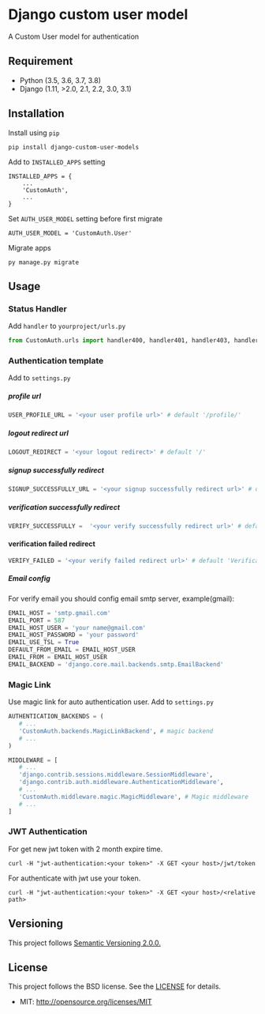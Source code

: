 # Django custom user model

A Custom User model for authentication

## Requirement
* Python (3.5, 3.6, 3.7, 3.8)
* Django (1.11, >2.0, 2.1, 2.2, 3.0, 3.1)

## Installation
Install using ``pip``
    
    pip install django-custom-user-models
    
Add to ``INSTALLED_APPS`` setting

    INSTALLED_APPS = {
        ...
        'CustomAuth',
        ...
    }

Set ``AUTH_USER_MODEL`` setting before first migrate
    
    AUTH_USER_MODEL = 'CustomAuth.User'
    
Migrate apps

    py manage.py migrate
    
## Usage

### Status Handler
Add ``handler`` to ``yourproject/urls.py``
```python
from CustomAuth.urls import handler400, handler401, handler403, handler404, handler500
```

### Authentication template
Add to `settings.py`
##### profile url

```python
USER_PROFILE_URL = '<your user profile url>' # default '/profile/'
```
 
##### logout redirect url
```python
LOGOUT_REDIRECT = '<your logout redirect>' # default '/'
```
##### signup successfully redirect
```python
SIGNUP_SUCCESSFULLY_URL = '<your signup successfully redirect url>' # default '/profile/'
```

##### verification successfully redirect
```python
VERIFY_SUCCESSFULLY =  '<your verify successfully redirect url>' # default '/profile/' 
```

#### verification failed redirect
```python
VERIFY_FAILED = '<your verify failed redirect url>' # default 'Verification link is invalid!'
```
##### Email config
For verify email you should config email smtp server, example(gmail): 
```python
EMAIL_HOST = 'smtp.gmail.com'
EMAIL_PORT = 587
EMAIL_HOST_USER = 'your name@gmail.com'
EMAIL_HOST_PASSWORD = 'your password'
EMAIL_USE_TSL = True
DEFAULT_FROM_EMAIL = EMAIL_HOST_USER
EMAIL_FROM = EMAIL_HOST_USER
EMAIL_BACKEND = 'django.core.mail.backends.smtp.EmailBackend'
```

### Magic Link
Use magic link for auto authentication user.
Add to `settings.py`
 ```python
AUTHENTICATION_BACKENDS = (
    # ... 
    'CustomAuth.backends.MagicLinkBackend', # magic backend
    # ...
)

MIDDLEWARE = [
    # ...
    'django.contrib.sessions.middleware.SessionMiddleware',
    'django.contrib.auth.middleware.AuthenticationMiddleware',
    # ...
    'CustomAuth.middleware.magic.MagicMiddleware', # Magic middleware
    # ...
]
```

### JWT Authentication
For get new jwt token with 2 month expire time.
    
    curl -H "jwt-authentication:<your token>" -X GET <your host>/jwt/token

For authenticate with jwt use your token.
    
    curl -H "jwt-authentication:<your token>" -X GET <your host>/<relative path>

## Versioning
This project follows [Semantic Versioning 2.0.0.](http://semver.org/spec/v2.0.0.html)

    
## License
This project follows the BSD license. See the [LICENSE](./LICENSE) for details.

* MIT: http://opensource.org/licenses/MIT